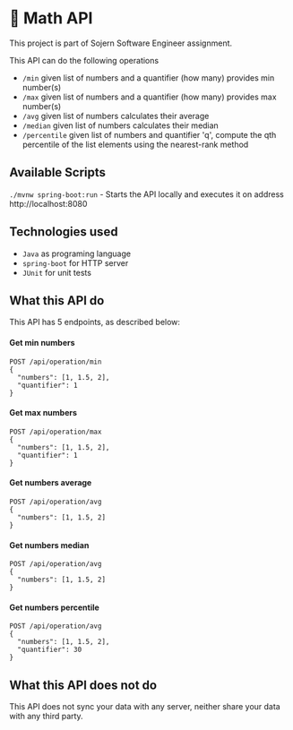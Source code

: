 # 🔢 Math API
This project is part of Sojern Software Engineer assignment.

This API can do the following operations

- `/min` given list of numbers and a quantifier (how many) provides min number(s)
- `/max` given list of numbers and a quantifier (how many) provides max number(s)
- `/avg` given list of numbers calculates their average
- `/median` given list of numbers calculates their median
- `/percentile` given list of numbers and quantifier 'q', compute the qth percentile of the list elements using the nearest-rank method

## Available Scripts

`./mvnw spring-boot:run` - Starts the API locally and executes it on address http://localhost:8080

## Technologies used
- `Java` as programing language
- `spring-boot` for HTTP server
- `JUnit` for unit tests

## What this API do

This API has 5 endpoints, as described below:

#### Get min numbers
```http
POST /api/operation/min
{
  "numbers": [1, 1.5, 2],
  "quantifier": 1
}
```

#### Get max numbers
```http
POST /api/operation/max
{
  "numbers": [1, 1.5, 2],
  "quantifier": 1
}
```

#### Get numbers average
```http
POST /api/operation/avg
{
  "numbers": [1, 1.5, 2]
}
```

#### Get numbers median
```http
POST /api/operation/avg
{
  "numbers": [1, 1.5, 2]
}
```

#### Get numbers percentile
```http
POST /api/operation/avg
{
  "numbers": [1, 1.5, 2],
  "quantifier": 30
}
```

## What this API does not do
This API does not sync your data with any server, neither share your data with any third party.
